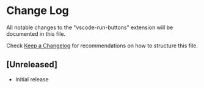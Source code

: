 # Change Log

All notable changes to the "vscode-run-buttons" extension will be documented in this file.

Check [Keep a Changelog](http://keepachangelog.com/) for recommendations on how to structure this file.

## [Unreleased]

- Initial release